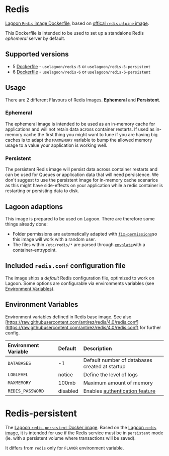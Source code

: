 # Redis

[Lagoon `Redis` image Dockerfile](https://github.com/uselagoon/lagoon-images/blob/main/images/redis), based on [offical `redis:alpine` image](https://hub.docker.com/_/redis/).

This Dockerfile is intended to be used to set up a standalone Redis _ephemeral_ server by default.

## Supported versions

* 5 [Dockerfile](https://github.com/uselagoon/lagoon-images/blob/main/images/redis/5.Dockerfile) - `uselagoon/redis-5` or `uselagoon/redis-5-persistent`
* 6 [Dockerfile](https://github.com/uselagoon/lagoon-images/blob/main/images/redis/6.Dockerfile) - `uselagoon/redis-6` or `uselagoon/redis-6-persistent`

## Usage
There are 2 different Flavours of Redis Images. **Ephemeral** and **Persistent**.

### Ephemeral
The ephemeral image is intended to be used as an in-memory cache for applications and will not retain data across container restarts.
If used as in-memory cache the first thing you might want to tune if you are having big caches is to adapt the `MAXMEMORY` variable to bump the allowed memory usage to a value your application is working well.

### Persistent
The persistent Redis image will persist data across container restarts and can be used for Queues or application data that will need persistence.
We don't suggest to use the persistent image for in-memory cache scenarios as this might have side-effects on your application while a redis container is restarting or persisting data to disk.

## Lagoon adaptions

This image is prepared to be used on Lagoon. There are therefore some things already done:

* Folder permissions are automatically adapted with [`fix-permissions`](https://github.com/sclorg/s2i-base-container/blob/master/core/root/usr/bin/fix-permissions)so this image will work with a random user.
* The files within `/etc/redis/*` are parsed through [`envplate`](https://github.com/kreuzwerker/envplate)with a container-entrypoint.

## Included `redis.conf` configuration file

The image ships a _default_ Redis configuration file, optimized to work on Lagoon. Some options are configurable via environments variables \(see [Environment Variables](../../using-lagoon-advanced/environment-variables.md)\).

## Environment Variables

Environment variables defined in Redis base image. See also [https://raw.githubusercontent.com/antirez/redis/4.0/redis.conf](https://raw.githubusercontent.com/antirez/redis/4.0/redis.conf) for further config.

| Environment Variable | Default | Description |
| :--- | :--- | :--- |
| `DATABASES` | -1 | Default number of databases created at startup |
| `LOGLEVEL` | notice | Define the level of logs |
| `MAXMEMORY` | 100mb | Maximum amount of memory |
| `REDIS_PASSWORD` | disabled | Enables [authentication feature](https://redis.io/topics/security#authentication-feature) |


# Redis-persistent

The [Lagoon `redis-persistent` Docker image](https://github.com/uselagoon/lagoon-images/blob/main/images/redis-persistent/5.Dockerfile). Based on the [Lagoon `redis` image](./), it is intended for use if the Redis service must be in `persistent` mode \(ie. with a persistent volume where transactions will be saved\).

It differs from `redis` only for `FLAVOR` environment variable.

